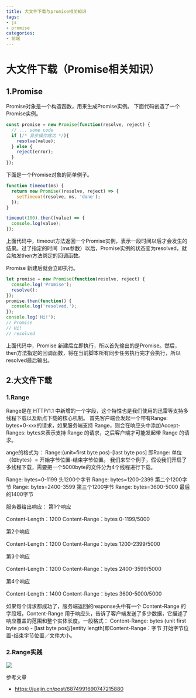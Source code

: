 ```yaml
---
title: 大文件下载与promise相关知识
tags: 
- js
- promise
categories: 
- 前端
---
```

# 大文件下载（Promise相关知识）
## 1.Promise

Promise对象是一个构造函数，用来生成Promise实例。
下面代码创造了一个Promise实例。
```javascript
const promise = new Promise(function(resolve, reject) {
  // ... some code
  if (/* 异步操作成功 */){
    resolve(value);
  } else {
    reject(error);
  }
});
```

下面是一个Promise对象的简单例子。
```javascript
function timeout(ms) {
  return new Promise((resolve, reject) => {
    setTimeout(resolve, ms, 'done');
  });
}
```
```javascript
timeout(100).then((value) => {
  console.log(value);
});
```
上面代码中，timeout方法返回一个Promise实例，表示一段时间以后才会发生的结果。过了指定的时间（ms参数）以后，Promise实例的状态变为resolved，就会触发then方法绑定的回调函数。


Promise 新建后就会立即执行。
```javascript
let promise = new Promise(function(resolve, reject) {
  console.log('Promise');
  resolve();
});
promise.then(function() {
  console.log('resolved.');
});
console.log('Hi!');
// Promise
// Hi!
// resolved
```
上面代码中，Promise 新建后立即执行，所以首先输出的是Promise。然后，then方法指定的回调函数，将在当前脚本所有同步任务执行完才会执行，所以resolved最后输出。


## 2.大文件下载
### 1.Range
Range是在 HTTP/1.1 中新增的一个字段，这个特性也是我们使用的迅雷等支持多线程下载以及断点下载的核心机制。
首先客户端会发起一个带有Range: bytes=0-xxx的请求，如果服务端支持 Range，则会在响应头中添加Accept-Ranges: bytes来表示支持 Range 的请求，之后客户端才可能发起带 Range 的请求。

ange的格式为：
Range:(unit=first byte pos)-[last byte pos]
即Range: 单位（如bytes）= 开始字节位置-结束字节位置。
我们来举个例子，假设我们开启了多线程下载，需要把一个5000byte的文件分为4个线程进行下载。

Range: bytes=0-1199 头1200个字节
Range: bytes=1200-2399 第二个1200字节
Range: bytes=2400-3599 第三个1200字节
Range: bytes=3600-5000 最后的1400字节

服务器给出响应：
第1个响应

Content-Length：1200
Content-Range：bytes 0-1199/5000

第2个响应

Content-Length：1200
Content-Range：bytes 1200-2399/5000

第3个响应

Content-Length：1200
Content-Range：bytes 2400-3599/5000

第4个响应

Content-Length：1400
Content-Range：bytes 3600-5000/5000

如果每个请求都成功了，服务端返回的response头中有一个 Content-Range 的字段域，Content-Range 用于响应头，告诉了客户端发送了多少数据，它描述了响应覆盖的范围和整个实体长度。一般格式：
Content-Range: bytes (unit first byte pos) - [last byte pos]/[entity length]即Content-Range：字节 开始字节位置-结束字节位置／文件大小。

### 2.Range实践
![](https://s3.qiufengh.com/blog/1600705973008.jpg)


参考文章
- https://juejin.cn/post/6874991690747215880
